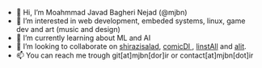 - 👋 Hi, I’m Moahmmad Javad Bagheri Nejad (@mjbn)
- 👀 I’m interested in web development, embeded systems, linux, game dev and art (music and design)
- 🌱 I’m currently learning about ML and AI
- 💞️ I’m looking to collaborate on [shirazisalad](https://github.com/mjbn/shirazisalad), [comicDl
](https://github.com/mjbn/comicDl), [linstAll](https://github.com/mjbn/linstAll) and [alit](https://github.com/mjbn/alit).
- 📫 You can reach me trough git[at]mjbn[dor]ir or contact[at]mjbn[dot]ir
